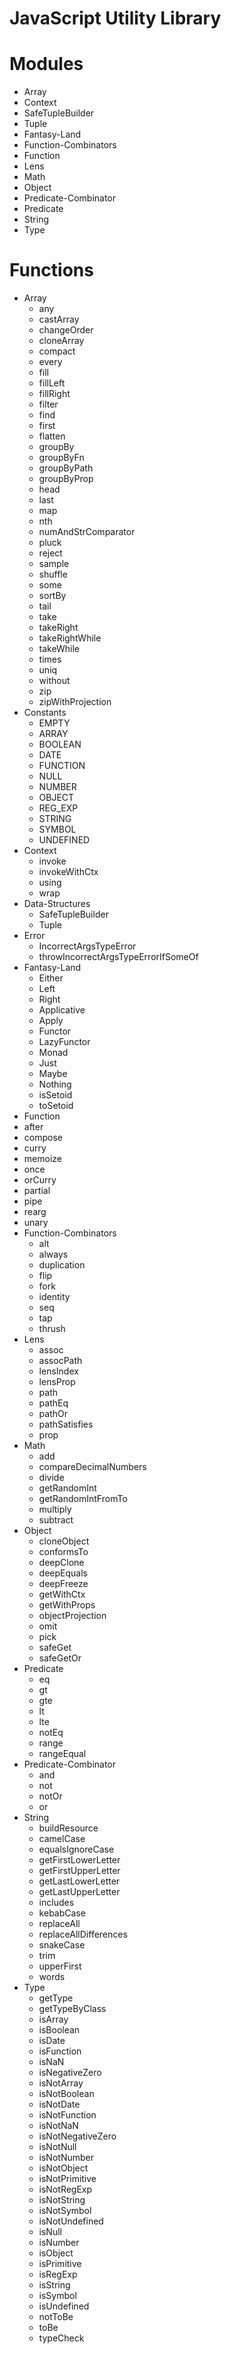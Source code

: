 # JavaScript Utility Library

# Modules
- Array
- Context
- SafeTupleBuilder
- Tuple
- Fantasy-Land
- Function-Combinators
- Function
- Lens
- Math
- Object
- Predicate-Combinator
- Predicate
- String
- Type 



# Functions
- Array
  - any
  - castArray
  - changeOrder
  - cloneArray
  - compact
  - every
  - fill
  - fillLeft
  - fillRight
  - filter
  - find
  - first
  - flatten
  - groupBy
  - groupByFn
  - groupByPath
  - groupByProp
  - head
  - last
  - map
  - nth
  - numAndStrComparator
  - pluck
  - reject
  - sample
  - shuffle
  - some
  - sortBy
  - tail
  - take
  - takeRight
  - takeRightWhile
  - takeWhile
  - times
  - uniq
  - without
  - zip
  - zipWithProjection
- Constants
  - EMPTY
  - ARRAY
  - BOOLEAN
  - DATE
  - FUNCTION
  - NULL
  - NUMBER
  - OBJECT
  - REG_EXP
  - STRING
  - SYMBOL
  - UNDEFINED
- Context
  - invoke
  - invokeWithCtx
  - using
  - wrap
- Data-Structures
  - SafeTupleBuilder
  - Tuple
- Error
  - IncorrectArgsTypeError
  - throwIncorrectArgsTypeErrorIfSomeOf
- Fantasy-Land
  - Either
  - Left
  - Right
  - Applicative
  - Apply
  - Functor
  - LazyFunctor
  - Monad
  - Just
  - Maybe
  - Nothing
  - isSetoid
  - toSetoid
- Function
 - after
 - compose
 - curry
 - memoize
 - once
 - orCurry
 - partial
 - pipe
 - rearg
 - unary
- Function-Combinators
  - alt
  - always
  - duplication
  - flip
  - fork
  - identity
  - seq
  - tap
  - thrush
- Lens
  - assoc
  - assocPath
  - lensIndex
  - lensProp
  - path
  - pathEq
  - pathOr
  - pathSatisfies
  - prop
- Math
  - add
  - compareDecimalNumbers
  - divide
  - getRandomInt
  - getRandomIntFromTo
  - multiply
  - subtract
- Object
  - cloneObject
  - conformsTo
  - deepClone
  - deepEquals
  - deepFreeze
  - getWithCtx
  - getWithProps
  - objectProjection
  - omit
  - pick
  - safeGet
  - safeGetOr
- Predicate
  - eq
  - gt
  - gte
  - lt
  - lte
  - notEq
  - range
  - rangeEqual
- Predicate-Combinator
  - and
  - not
  - notOr
  - or
- String
  - buildResource
  - camelCase
  - equalsIgnoreCase
  - getFirstLowerLetter
  - getFirstUpperLetter
  - getLastLowerLetter
  - getLastUpperLetter
  - includes
  - kebabCase
  - replaceAll
  - replaceAllDifferences
  - snakeCase
  - trim
  - upperFirst
  - words
- Type
  - getType
  - getTypeByClass
  - isArray
  - isBoolean
  - isDate
  - isFunction
  - isNaN
  - isNegativeZero
  - isNotArray
  - isNotBoolean
  - isNotDate
  - isNotFunction
  - isNotNaN
  - isNotNegativeZero
  - isNotNull
  - isNotNumber
  - isNotObject
  - isNotPrimitive
  - isNotRegExp
  - isNotString
  - isNotSymbol
  - isNotUndefined
  - isNull
  - isNumber
  - isObject
  - isPrimitive
  - isRegExp
  - isString
  - isSymbol
  - isUndefined
  - notToBe
  - toBe
  - typeCheck

